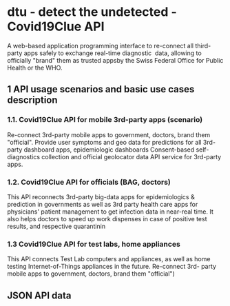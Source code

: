 # dtu - detect the undetected - Covid19Clue API
A web-based application programming interface to re-connect all third-party apps safely to exchange real-time diagnostic ​
data, allowing to officially "brand" them as trusted appsby the Swiss Federal Office for Public Health or the WHO. ​

## 1 API usage scenarios and basic use cases description

### 1.1. Covid19Clue API for mobile 3rd-party apps (scenario)
Re-connect 3rd-party mobile apps to government, doctors, brand them "official".
Provide user symptoms and geo data for predictions for all 3rd-party dashboard apps, epidemiologic dashboards
Consent-based self-diagnostics collection and official geolocator data API service for 3rd-party apps.

### 1.2. Covid19Clue API for officials (BAG, doctors)
This API reconnects 3rd-party big-data apps for epidemiologics & prediction in governments as well as 3rd party health care apps for physicians' patient management to get infection data in near-real time. It also helps doctors to speed up work dispenses in case of positive test results, and respective quarantinin


### 1.3 Covid19Clue API for test labs, home appliances

This API connects Test Lab computers and appliances, as well as home testing Internet-of-Things appliances in the future.
Re-connect 3rd- party mobile apps to government, doctors, brand them "official")



## JSON API data  
